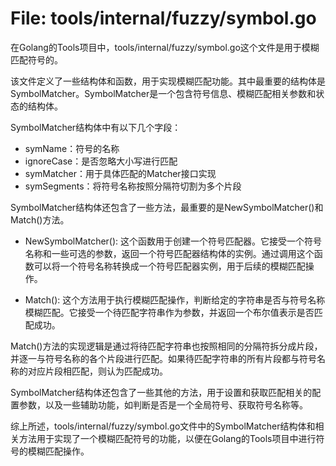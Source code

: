# File: tools/internal/fuzzy/symbol.go

在Golang的Tools项目中，tools/internal/fuzzy/symbol.go这个文件是用于模糊匹配符号的。

该文件定义了一些结构体和函数，用于实现模糊匹配功能。其中最重要的结构体是SymbolMatcher。SymbolMatcher是一个包含符号信息、模糊匹配相关参数和状态的结构体。

SymbolMatcher结构体中有以下几个字段：
- symName：符号的名称
- ignoreCase：是否忽略大小写进行匹配
- symMatcher：用于具体匹配的Matcher接口实现
- symSegments：将符号名称按照分隔符切割为多个片段

SymbolMatcher结构体还包含了一些方法，最重要的是NewSymbolMatcher()和Match()方法。

- NewSymbolMatcher(): 这个函数用于创建一个符号匹配器。它接受一个符号名称和一些可选的参数，返回一个符号匹配器结构体的实例。通过调用这个函数可以将一个符号名称转换成一个符号匹配器实例，用于后续的模糊匹配操作。

- Match(): 这个方法用于执行模糊匹配操作，判断给定的字符串是否与符号名称模糊匹配。它接受一个待匹配字符串作为参数，并返回一个布尔值表示是否匹配成功。

Match()方法的实现逻辑是通过将待匹配字符串也按照相同的分隔符拆分成片段，并逐一与符号名称的各个片段进行匹配。如果待匹配字符串的所有片段都与符号名称的对应片段相匹配，则认为匹配成功。

SymbolMatcher结构体还包含了一些其他的方法，用于设置和获取匹配相关的配置参数，以及一些辅助功能，如判断是否是一个全局符号、获取符号名称等。

综上所述，tools/internal/fuzzy/symbol.go文件中的SymbolMatcher结构体和相关方法用于实现了一个模糊匹配符号的功能，以便在Golang的Tools项目中进行符号的模糊匹配操作。

